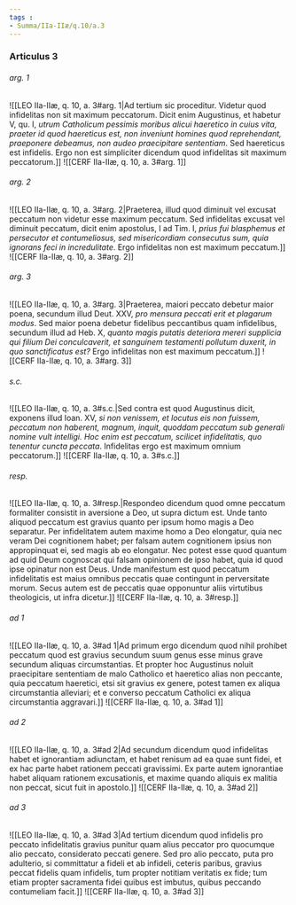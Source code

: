 ```yaml
---
tags : 
- Summa/IIa-IIæ/q.10/a.3
---
```


### Articulus 3

###### arg. 1
![[LEO IIa-IIæ, q. 10, a. 3#arg. 1|Ad tertium sic proceditur. Videtur quod infidelitas non sit maximum peccatorum. Dicit enim Augustinus, et habetur V, qu. I, *utrum Catholicum pessimis moribus alicui haeretico in cuius vita, praeter id quod haereticus est, non inveniunt homines quod reprehendant, praeponere debeamus, non audeo praecipitare sententiam*. Sed haereticus est infidelis. Ergo non est simpliciter dicendum quod infidelitas sit maximum peccatorum.]]
![[CERF IIa-IIæ, q. 10, a. 3#arg. 1]]

###### arg. 2
![[LEO IIa-IIæ, q. 10, a. 3#arg. 2|Praeterea, illud quod diminuit vel excusat peccatum non videtur esse maximum peccatum. Sed infidelitas excusat vel diminuit peccatum, dicit enim apostolus, I ad Tim. I, *prius fui blasphemus et persecutor et contumeliosus, sed misericordiam consecutus sum, quia ignorans feci in incredulitate*. Ergo infidelitas non est maximum peccatum.]]
![[CERF IIa-IIæ, q. 10, a. 3#arg. 2]]

###### arg. 3
![[LEO IIa-IIæ, q. 10, a. 3#arg. 3|Praeterea, maiori peccato debetur maior poena, secundum illud Deut. XXV, *pro mensura peccati erit et plagarum modus*. Sed maior poena debetur fidelibus peccantibus quam infidelibus, secundum illud ad Heb. X, *quanto magis putatis deteriora mereri supplicia qui filium Dei conculcaverit, et sanguinem testamenti pollutum duxerit, in quo sanctificatus est?* Ergo infidelitas non est maximum peccatum.]]
![[CERF IIa-IIæ, q. 10, a. 3#arg. 3]]

###### s.c.
![[LEO IIa-IIæ, q. 10, a. 3#s.c.|Sed contra est quod Augustinus dicit, exponens illud Ioan. XV, *si non venissem, et locutus eis non fuissem, peccatum non haberent, magnum, inquit, quoddam peccatum sub generali nomine vult intelligi. Hoc enim est peccatum, scilicet infidelitatis, quo tenentur cuncta peccata*. Infidelitas ergo est maximum omnium peccatorum.]]
![[CERF IIa-IIæ, q. 10, a. 3#s.c.]]

###### resp.
![[LEO IIa-IIæ, q. 10, a. 3#resp.|Respondeo dicendum quod omne peccatum formaliter consistit in aversione a Deo, ut supra dictum est. Unde tanto aliquod peccatum est gravius quanto per ipsum homo magis a Deo separatur. Per infidelitatem autem maxime homo a Deo elongatur, quia nec veram Dei cognitionem habet; per falsam autem cognitionem ipsius non appropinquat ei, sed magis ab eo elongatur. Nec potest esse quod quantum ad quid Deum cognoscat qui falsam opinionem de ipso habet, quia id quod ipse opinatur non est Deus. Unde manifestum est quod peccatum infidelitatis est maius omnibus peccatis quae contingunt in perversitate morum. Secus autem est de peccatis quae opponuntur aliis virtutibus theologicis, ut infra dicetur.]]
![[CERF IIa-IIæ, q. 10, a. 3#resp.]]

###### ad 1
![[LEO IIa-IIæ, q. 10, a. 3#ad 1|Ad primum ergo dicendum quod nihil prohibet peccatum quod est gravius secundum suum genus esse minus grave secundum aliquas circumstantias. Et propter hoc Augustinus noluit praecipitare sententiam de malo Catholico et haeretico alias non peccante, quia peccatum haeretici, etsi sit gravius ex genere, potest tamen ex aliqua circumstantia alleviari; et e converso peccatum Catholici ex aliqua circumstantia aggravari.]]
![[CERF IIa-IIæ, q. 10, a. 3#ad 1]]

###### ad 2
![[LEO IIa-IIæ, q. 10, a. 3#ad 2|Ad secundum dicendum quod infidelitas habet et ignorantiam adiunctam, et habet renisum ad ea quae sunt fidei, et ex hac parte habet rationem peccati gravissimi. Ex parte autem ignorantiae habet aliquam rationem excusationis, et maxime quando aliquis ex malitia non peccat, sicut fuit in apostolo.]]
![[CERF IIa-IIæ, q. 10, a. 3#ad 2]]

###### ad 3
![[LEO IIa-IIæ, q. 10, a. 3#ad 3|Ad tertium dicendum quod infidelis pro peccato infidelitatis gravius punitur quam alius peccator pro quocumque alio peccato, considerato peccati genere. Sed pro alio peccato, puta pro adulterio, si committatur a fideli et ab infideli, ceteris paribus, gravius peccat fidelis quam infidelis, tum propter notitiam veritatis ex fide; tum etiam propter sacramenta fidei quibus est imbutus, quibus peccando contumeliam facit.]]
![[CERF IIa-IIæ, q. 10, a. 3#ad 3]]


